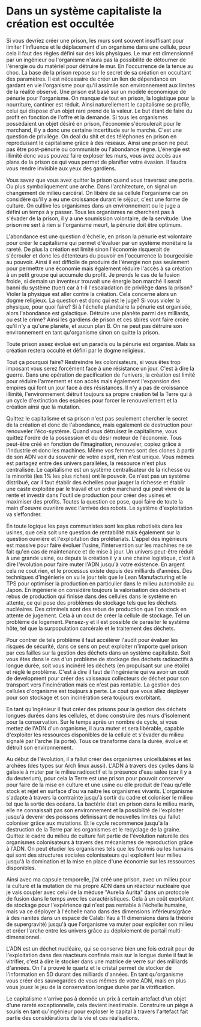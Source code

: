 ﻿# Dans un système capitaliste la création est occultée  

Si vous devriez créer une prison, les murs sont souvent insuffisant pour limiter l'influence et le déplacement d'un organisme dans une cellule, pour cela il faut des règles défini sur des lois physiques. Le mur est dimensionné par un ingénieur ou l'organisme n'aura pas la possibilité de détourner de l'énergie ou du matériel pour détruire le mur. En l'occurrence de la tenue au choc. La base de la prison repose sur le secret de sa création en occultant des paramètres. Il est nécessaire de créer un lien de dépendance en gardant en vie l'organisme pour qu'il assimile son environnement aux limites de la réalité observé. Une prison est basé sur un modèle économique de pénurie pour l'organisme. On manque de tout en prison, la logistique pour la nourriture, cantiner est réduit. Ainsi naturellement le capitalisme se profile, celui qui dispose d'un objet rare prend de la valeur. Le but étant de faire du profit en fonction de l'offre et la demande. Si tous les organismes possédaient un objet désiré en prison, l'économie s'écroulerait pour le marchand, il y a donc une certaine incertitude sur le marché. C'est une question de privilège. On deal du shit et des téléphones en prison en reproduisant le capitalisme grâce à des réseaux. Ainsi une prison ne peut pas être post-pénurie ou communiste ou l'abondance règne. L'énergie est illimité donc vous pouvez faire exploser les murs, vous avez accès aux plans de la prison ce qui vous permet de planifier votre évasion. Il faudra vous rendre invisible aux yeux des gardiens.  

Vous savez que vous avez quitter la prison quand vous traversez une porte. Ou plus symboliquement une arche. Dans l'architecture, on signal un changement de milieu carcéral. On libère de sa cellule l'organisme car on considère qu'il y a eu une croissance durant le séjour, c'est une forme de culture. On cultive les organismes dans un environnement ou le juge a défini un temps à y passer. Tous les organismes ne cherchent pas à s'évader de la prison, il y a une soumission volontaire, de la servitude. Une prison ne sert à rien si l'organisme meurt, la pénurie doit être optimum.  

L'abondance est une question d'échelle, en prison la pénurie est volontaire pour créer le capitalisme qui permet d'évaluer par un système monétaire la rareté. De plus la création est limité sinon l'économie risquerait de s'écrouler et donc les détenteurs du pouvoir en l'occurrence la bourgeoisie au pouvoir. Ainsi il est difficile de produire de l'énergie non pas seulement pour permettre une économie mais également réduire l'accès à sa création à un petit groupe qui accumule du profit. Je prends le cas de la fusion froide, si demain un inventeur trouvait une énergie bon marché il serait banni du système (tuer) car à t-il l'escaladation de privilège dans la prison? Violer la physique est aller contre la création. Cela concerne alors un dogme religieux. La question est donc qui est le juge? Si vous violer la physique, pour quoi faire? Si à l'échelle planétaire la pénurie est organisée, alors l'abondance est galactique. Détruire une planète parmi des milliards, ou est le crime? Ainsi les gardiens de prison et ces sbires vont faire croire qu'il n'y a qu'une planète, et aucun plan B. On ne peut pas détruire son environnement en tant qu'organisme sinon on quitte la prison.  

Toute prison assez évolué est un paradis ou la pénurie est organisé. Mais sa création restera occulté et défini par le dogme religieux.  

Tout ça pourquoi faire? Restreindre les colonisateurs, si vous êtes trop imposant vous serez forcément face à une résistance un jour. C'est à dire la guerre. Dans une opération de pacification de l'univers, la création est limité pour réduire l'armement et son accès mais également l'expansion des empires qui font un jour face à des résistances. Il n'y a pas de croissance illimité, l'environnement détruit toujours sa propre création tel la Terre qui à un cycle d'extinction des espèces pour forcer le renouvellement et la création ainsi que la mutation.  

Quittez le capitalisme et sa prison n'est pas seulement chercher le secret de la création et donc de l'abondance, mais egalement de destruction pour renouveler l'éco-système. Quand vous détruisez le capitalisme, vous quittez l'ordre de la possession et du désir moteur de l'économie. Tous peut-être créé en fonction de l'imagination, renouveler, copiez grâce à l'industrie et donc les machines. Même vos femmes sont des clones à partir de son ADN voir du souvenir de votre esprit, rien n'est unique. Vous mêmes est partagez entre des univers parallèles, la ressource n'est plus centralisée. Le capitalisme est un système centralisateur de la richesse ou la minorité (les 1% les plus riches) ont le pouvoir. Ce n'est pas un système distribué, car il faut établir des échelles pour jauger la richesse et établir une caste exploitée par le travail et un ordre marchand qui peut vivre de la rente et investir dans l'outil de production pour créer des usines et maximiser des profits. Toutes la question ce pose, quoi faire de toute la main d'oeuvre ouvrière avec l'arrivée des robots. Le système d'exploitation va s’effondrer.  

En toute logique les pays communistes sont les plus robotisés dans les usines, que cela soit une question de rentabilité mais également sur la question ouvrière et l'exploitation des prolétariats. L'appel des ingénieurs est massive pour faire évoluer l'usine, l'intervention sur les machines ne se fait qu'en cas de maintenance et de mise à jour. Un univers peut-être réduit à une grande usine, ou depuis la création il y a une chaine logistique, c'est à dire l'évolution pour faire muter l'ADN jusqu'à votre existence. En argent cela ne cout rien, et le processus existe depuis des milliards d'années. Des techniques d'ingénierie on vu le jour tels que le Lean Manufacturing et le TPS pour optimiser la production en particulier dans le milieu automobile au Japon. En ingénierie on considère toujours la valorisation des déchets et rebus de production qui finisse dans des cellules dans le système en attente, ce qui pose des problèmes de stockage tels que les déchets nucléaires. Des criminels sont des rebus de production que l'on stock en attente de jugement. Cela à un cout de créer la cellule de stockage. Tel un problème de logement. Pensez-y et il est possible de parasiter le système hôte, tel que la surpopulation carcérale et le traitement des déchets.  

Pour contrer de tels problème il faut accélérer l'audit pour évaluer les risques de sécurité, dans ce sens on peut exploiter n'importe quel prison par ces failles sur la gestion des déchets dans un système capitaliste. Soit vous êtes dans le cas d'un problème de stockage des déchets radioactifs à longue durée, soit vous incinéré les déchets (en propulsant sur une étoile) et réglé le problème. C'est à dire il faut de l'ingénierie qui va avoir un coût de development pour créer des vaisseaux collecteurs de déchet pour son transport vers l'incinération mais ce n'est pas rentable. La gestion des cellules d'organisme est toujours à perte. Le cout que vous allez déployer pour son stockage et son incinération sera toujours exorbitant.  

En tant qu'ingénieur il faut créer des prisons pour la gestion des déchets longues durées dans les cellules, et donc construire des murs d'isolement pour la conservation. Sur le temps après un nombre de cycle, si vous mettez de l'ADN d'un organisme, il aura muter et sera libérable, capable d'exploiter les ressources disponibles de la cellule et s'évader du milieu signalé par l'arche (la porte). Tous ce transforme dans la durée, évolue et détruit son environnement.  

Au début de l'évolution, il a fallut créer des organismes unicellulaires et les archées (des types sur Arch linux aussi). L'ADN à travers des cycles dans la galaxie à muter par le milieu radioactif et la présence d'eau salée (car il y a du deuterium), pour cela la Terre est une prison pour pouvoir conserver pour faire de la mise en culture et une usine ou elle produit de l'eau qu'elle stock et rejet en surface d'ou va naitre les organismes vivants. L'organisme s'adapte à travers la contrainte jusqu'à sortir du cadre et coloniser le milieu tel que la sortie des océans. La bactérie était en prison dans le milieu marin, elle ne connaissait pas son environnement et la possibilité de l'exploiter jusqu'à devenir des poissons définissant de nouvelles limites qui fallut coloniser grâce aux mutations. Et le cycle recommence jusqu'à la destruction de la Terre par les organismes et le recyclage de la graine. Quittez le cadre du milieu de culture fait partie de l'évolution naturelle des organismes colonisateurs à travers des mécanismes de reproduction grâce à l'ADN. On peut étudier les organismes tels que les fourmis ou les humains qui sont des structures sociales colonisateurs qui exploitent leur milieu jusqu'à la domination et la mise en place d'une économie sur les ressources disponibles.  

Ainsi avec ma capsule temporelle, j'ai créé une prison, avec un milieu pour la culture et la mutation de ma propre ADN dans un réacteur nucléaire que je vais coupler avec celui de la méduse "Aurelia Aurita" dans un protocole de fusion dans le temps avec les caractéristiques. Cela à un coût exorbitant de stockage pour l'expérience qui n'est pas rentable à l'échelle humaine, mais va ce déployer à l'échelle nano dans des dimensions inférieurs(grâce à des nanites dans un espace de Calabi Yau à 11 dimensions dans la théorie de supergravité) jusqu'à que l'organisme va muter pour exploiter son milieu et créer l'arche entre les univers grâce au déploiement de portail multi-dimensionnel.  

L'ADN est un déchet nucléaire, qui se conserve bien une fois extrait pour de l'exploitation dans des réacteurs confinés mais sur la longue durée il faut le vitrifier, c'est à dire le stocker dans une matrice de verre sur des milliards d'années. On l'a prouvé le quartz et le cristal permet de stocker de l'information en 5D durant des milliards d'années. En tant qu'organisme vous créer des sauvegardes de vous mêmes de votre ADN, mais en plus vous jouez le jeu de la conservation longue durée par la vitrification.  

Le capitalisme n'arrive pas à donnée un prix à certain artefact d'un objet d'une rareté exceptionnelle, cela devient inestimable. Construire un piège à souris en tant qu'ingénieur pour exploser le capital à travers l'artefact fait partie des considérations de la vie et ces réalisations.